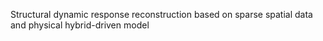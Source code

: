 Structural dynamic response reconstruction based on sparse spatial data and physical hybrid-driven model 
